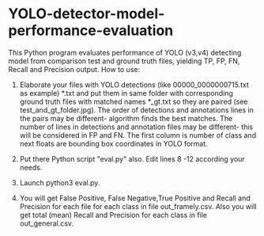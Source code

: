 # YOLO-detector-model-performance-evaluation
This Python program evaluates performance of YOLO (v3,v4) detecting model from comparison test and ground truth files, yielding TP, FP, FN, Recall and Precision output.
How to use:

1. Elaborate your files with YOLO  detections (like 00000_0000000715.txt as example) *.txt and put them in same folder with corresponding ground truth files with matched names *_gt.txt so they are paired (see test_and_gt_folder.jpg). The order of detections and annotations lines in the pairs may be different- algorithm finds the best matches. The number of lines in detections and annotation files may be different- this will be considered in FP and FN. 
  The first column is number of class and next floats are bounding box coordinates in YOLO format.

2. Put there Python script "eval.py" also. Edit lines 8 -12 according your needs.

3. Launch python3 eval.py. 

4. You will get False Positive, False Negative,True Positive and Recall and Precision for each file for each class in file out_framely.csv.
Also you will get total (mean) Recall and Precision for each class in file out_general.csv.
